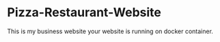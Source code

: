 # Pizza-Restaurant-Website
This is my business website
your website is running on docker container.
